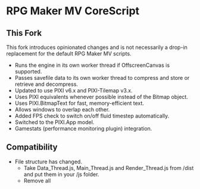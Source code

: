 # RPG Maker MV CoreScript

## This Fork

This fork introduces opinionated changes and is not necessarily a drop-in replacement for the default RPG Maker MV scripts.

- Runs the engine in its own worker thread if OffscreenCanvas is supported.
- Passes savefile data to its own worker thread to compress and store or retrieve and decompress.
- Updated to use PIXI v6.x and PIXI-Tilemap v3.x.
- Uses PIXI equivalents whenever possible instead of the Bitmap object.
- Uses PIXI.BitmapText for fast, memory-efficient text.
- Allows windows to overlap each other.
- Added FPS check to switch on/off fluid timestep automatically.
- Switched to the PIXI.App model.
- Gamestats (performance monitoring plugin) integration.

## Compatibility

- File structure has changed.
  - Take Data_Thread.js, Main_Thread.js and Render_Thread.js from /dist and put them in your /js folder.
  - Remove all <script> tags in your HTML except one to load js/Main_Thread.js.
- Plugins that modify the StorageManager may fail due to it being rewritten completely.
- Plugins that rely on the existance of window or document may fail due to running in a worker context.
- "Window Color" in the System menu of the editor is now applied differently than the default scripts. The default value of (0, 0, 0) is black. Using pure white (255, 255, 255) will disable it.
- Some functions have been made asynchronous. Plugins that overwrite these functions may fail.
  - Scene_Load onSavefileOk
  - Scene_Boot create
  - StorageManager save
  - StorageManager load
  - StorageManager exists
  - StorageManager remove
  - StorageManager backup
  - DataManager saveGame
  - DataManager loadGame
  - DataManager saveGameWithoutRescue
  - DataManager loadGameWithoutRescue
  - ConfigManager load
- REMOVED: Picture blend modes
- REMOVED: Picture smooth scaling
- REMOVED: HTML5Audio
- REMOVED: Gradients in gauges
- REMOVED: Shadow pen feature (all shadows on tilemaps)
- REMOVED: Playing video
- REMOVED: Rotate hue
- REMOVED: Decryption (support for encrypted exports)
- Weather is not currently working.

## Added hooks

- Added Game_Battler.onApplyDamage(action, target, value)
- Added Game_Battler.onReceiveDamage(action, source, value)
- Added Game_Battler.onHitAction(action, target)
- Added Game_Battler.onEvadeAction(action, source)
- Added Game_Battler.onApplyStateSuccess(stateId, target)
- Added Game_Battler.onApplyStateFailure(stateId, target)
- Added Game_Battler.onApplyCritical(action, target, value)
- Added Game_Battler.onReceiveCritical(action, source, value)

## Split functions into smaller parts

- Added Game_Action.processItemHitFormula(result, target)
- Added Game_Action.processItemEvaFormula(result, target)
- Added Game_Action.processItemCriFormula(result, target)
- Added Game_Action.processElementalDamage(item, value, target, critical)
- Added Game_Action.processPhysicalDamage(item, value, target, critical)
- Added Game_Action.processMagicalDamage(item, value, target, critical)
- Added Game_Action.processRecoveryDamage(item, value, target, critical)
- Added Game_Action.processCriticalDamage(item, value, target, critical)
- Added Game_Action.processVarianceDamage(item, value, target, critical)
- Added Game_Action.processGuardDamage(item, value, target, critical)
- Added Game_Action.processDamageEnd(item, value, target, critical)
- Added BattleManager.processEscapeFormula (Function)

## Upgrading your project to this fork

Download main.js from _/dist/main.js_

Replace _js/main.js_ in your project with the one you downloaded.

Replace your _js/libs_ folder with the _js/libs_ folder from this repo.

Open your _index.html_ and delete script tags that load rpg_core.js rpg_managers.js rpg_objects.js rpg_scenes.js rpg_sprites.js rpg_windows.js. They are no longer necessary.

## Introduction

"RPG Maker MV CoreScript" is a game engine for 2D games that runs on the browser. "RPG Maker MV CoreScript" is designed as a game engine dedicated to "RPG Maker MV", the latest work of "RPG Maker" series of 2DRPG world number one software with more than 20 years history, and more than 1000 games are running. (February 2017)

## What is this project?

This project is a project aimed at improving "RPG Maker MV CoreScript" better by the community and supporting many game creators.

The core script developed by this project is widely distributed to RPG Maker users through KADOKAWA.
The RPGMaker MV community is centered around plugins. Therefore, Ver1 series is developed while minimizing destructive change.

## Constitution

The core script is split into 6 sections.

<dl>
    <dt>rpg_core</dt>
    <dd>Wrapper classes of Pixi.js and base classes such as audio and input processing.</dd>
    <dt>rpg_managers</dt>
    <dd>Static classes named XxxManager that manage the game overall.</dd>
    <dt>rpg_objects</dt>
    <dd>Classes named Game_Xxx dealing with game data (many are saved).</dd>
    <dt>rpg_scenes</dt>
    <dd>Classes named Scene_Xxx in which the scene is defined.</dd>
    <dt>rpg_sprites</dt>
    <dd>Classes named Sprite_Xxx related to image display and processing.</dd>
    <dt>rpg_windows</dt>
    <dd>Classes named Window_Xxx handling window display and input.</dd>
</dl>

In addition, a plugin list is defined in _plugins.js_, and _main.js_ launches the game.

Each part of the engine can loaded as a JS module, or you can use the compiled _dist/main.js_ that includes the full engine.

## Global variables

Variables named `$dataXxx` are read from JSON in the _data_ folder.
These files are changed by the editor, but they are immutable during play.
Variables named `$gameXxx` are instances of the class defined in _rpg_objects.js_.
When saving the game, these objects (except `$gameTemp, $gameMessage, $gameTroop`) are serialized to JSON and saved.
When loading, since the prototype chain is reconnected simultaneously with deserialization, you can continue using instance methods.

## Scene graph

The scene graph is a drawing tree like FLASH provided by Pixi.js.
Children are influenced by parent's coordinates and visibility.
Register a child in the form `(scene or sprite or window).addChild(child)`.

### Scene

In RMMV the scene is the root element of the scene graph and has children with Sprite and Window.
The life cycle is managed by `SceneManager`, and it operates up to one at the same time.

Life cycle: `new Scene_Xxx() -> create() -> start() -> update()* -> stop() -> terminate()`

## Flow

### Initialization

1. When the page is loaded, call `SceneManager.run()`. _(main.js)_
1. Initialize classes such as `Graphics, WebAudio, Input, TouchInput`.
1. Set `Scene_Boot` to `SceneManager`.
1. Register `SceneManager.update` in `requestAnimationFrame`.

`requestAnimationFrame` is called by the browser at regular time intervals (every time drawing is required).

### Update

1. `requestAnimationFrame` calls `SceneManager.update()`.
1. Process the current scene every 1/60 second according to the scene lifecycle rule
1. If `Scene_Xxx.update()` is called, then
   1. Call all children `update()`.
   1. Children recursively call their children `update()`.
1. Render the scene (including its children) onto the screen.
1. Register `SceneManager.update` in `requestAnimationFrame`.

## Dependencies

GameStats | MIT License Copyright (c) 2019 Erik Sombroek
Comlink | Apache v2.0 License Copyright 2017 Google Inc.
PIXI.js | MIT License Copyright (c) 2013-2017 Mathew Groves, Chad Engler
PIXI-filters.js | MIT License Copyright (c) 2013-2017 Mathew Groves, Chad Engler
PIXI-tilemap.js | MIT License Copyright (c) 2015 Ivan Popelyshev
request-animation-frame-polyfill.js | MIT License Copyright (c) 2015 - 2021 aluc.io
fflate | MIT License Copyright (c) 2020 Arjun Barrett
idb-keyval | Apache v2.0 License Copyright 2016, Jake Archibald

## License

This content is released under the (http://opensource.org/licenses/MIT) MIT License.
